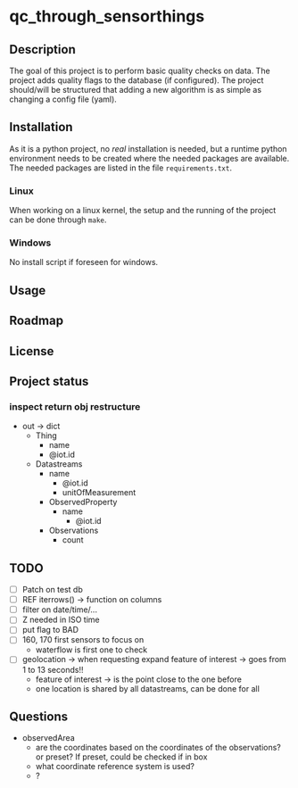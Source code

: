 # qc_through_sensorthings

## Description
The goal of this project is to perform basic quality checks on data.
The project adds quality flags to the database (if configured).
The project should/will be structured that adding a new algorithm is as simple as changing a config file (yaml).

## Installation
As it is a python project, no *real* installation is needed, but a runtime python environment needs to be created where the needed packages are available.
The needed packages are listed in the file `requirements.txt`.

### Linux
When working on a linux kernel, the setup and the running of the project can be done through `make`.

### Windows
No install script if foreseen for windows.

## Usage

## Roadmap

## License

## Project status


### inspect return obj restructure

- out -> dict
  - Thing
    - name
    - @iot.id
  - Datastreams
    - name
      - @iot.id
      - unitOfMeasurement
    - ObservedProperty
      - name
        - @iot.id
    - Observations
      - count

## TODO

- [ ] Patch on test db
- [ ] REF iterrows() -> function on columns
- [ ] filter on date/time/...
- [ ] Z needed in ISO time
- [ ] put flag to BAD 
- [ ] 160, 170 first sensors to focus on
  - waterflow is first one to check
- [ ] geolocation -> when requesting expand feature of interest -> goes from 1 to 13 seconds!!
  - feature of interest -> is the point close to the one before
  - one location is shared by all datastreams, can be done for all

## Questions

- observedArea
  - are the coordinates based on the coordinates of the observations? or preset? If preset, could be checked if in box
  - what coordinate reference system is used?
  - ?


